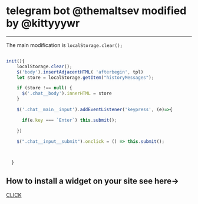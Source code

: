 #  telegram bot @themaltsev modified by @kittyyywr
___
The main modification is `localStorage.clear();`
```js

init(){  
    localStorage.clear();
    $('body').insertAdjacentHTML( 'afterbegin', tpl)
    let store = localStorage.getItem("historyMessages");

    if (store !== null) {
      $('.chat__body').innerHTML = store
    }

    $('.chat__main__input').addEventListener('keypress', (e)=>{

      if(e.key === `Enter`) this.submit();

    })

    $(".chat__input__submit").onclick = () => this.submit();

    

  }
```
## How to install a widget on your site see here->
[CLICK](https://www.youtube.com/watch?v=qFpcITfjpe8)
